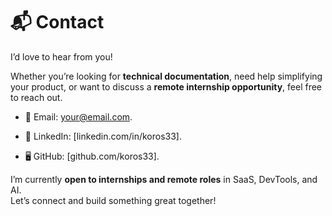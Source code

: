 # 📬 Contact

I’d love to hear from you!  

Whether you’re looking for **technical documentation**, need help simplifying your product, or want to discuss a **remote internship opportunity**, feel free to reach out.  

- 📧 Email: [your@email.com](korospaul43@gmail.com).

  
- 💼 LinkedIn: [linkedin.com/in/koros33].
  

  
- 🖥️ GitHub: [github.com/koros33].  

I’m currently **open to internships and remote roles** in SaaS, DevTools, and AI.  
Let’s connect and build something great together!
